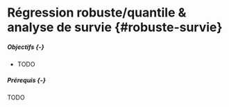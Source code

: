 # Régression robuste/quantile & analyse de survie {#robuste-survie}




##### Objectifs {-}

- TODO

##### Prérequis {-}

TODO
